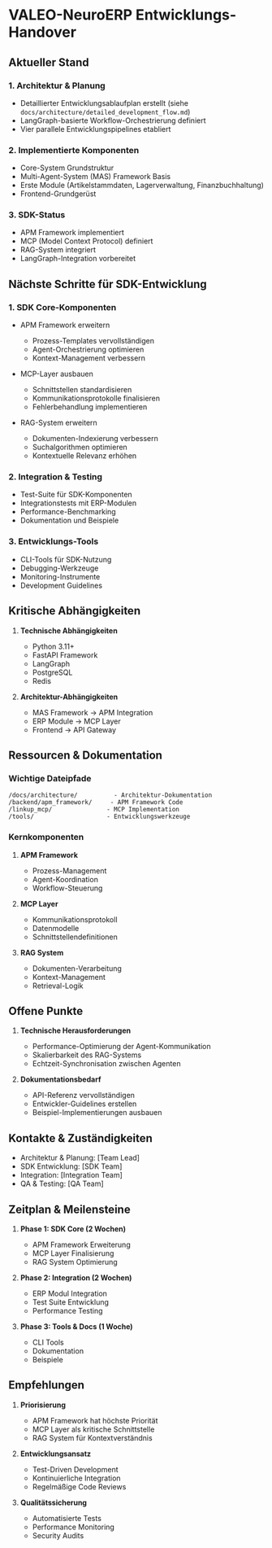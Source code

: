 # VALEO-NeuroERP Entwicklungs-Handover

## Aktueller Stand

### 1. Architektur & Planung
- Detaillierter Entwicklungsablaufplan erstellt (siehe `docs/architecture/detailed_development_flow.md`)
- LangGraph-basierte Workflow-Orchestrierung definiert
- Vier parallele Entwicklungspipelines etabliert

### 2. Implementierte Komponenten
- Core-System Grundstruktur
- Multi-Agent-System (MAS) Framework Basis
- Erste Module (Artikelstammdaten, Lagerverwaltung, Finanzbuchhaltung)
- Frontend-Grundgerüst

### 3. SDK-Status
- APM Framework implementiert
- MCP (Model Context Protocol) definiert
- RAG-System integriert
- LangGraph-Integration vorbereitet

## Nächste Schritte für SDK-Entwicklung

### 1. SDK Core-Komponenten
- APM Framework erweitern
  - Prozess-Templates vervollständigen
  - Agent-Orchestrierung optimieren
  - Kontext-Management verbessern

- MCP-Layer ausbauen
  - Schnittstellen standardisieren
  - Kommunikationsprotokolle finalisieren
  - Fehlerbehandlung implementieren

- RAG-System erweitern
  - Dokumenten-Indexierung verbessern
  - Suchalgorithmen optimieren
  - Kontextuelle Relevanz erhöhen

### 2. Integration & Testing
- Test-Suite für SDK-Komponenten
- Integrationstests mit ERP-Modulen
- Performance-Benchmarking
- Dokumentation und Beispiele

### 3. Entwicklungs-Tools
- CLI-Tools für SDK-Nutzung
- Debugging-Werkzeuge
- Monitoring-Instrumente
- Development Guidelines

## Kritische Abhängigkeiten

1. **Technische Abhängigkeiten**
   - Python 3.11+
   - FastAPI Framework
   - LangGraph
   - PostgreSQL
   - Redis

2. **Architektur-Abhängigkeiten**
   - MAS Framework → APM Integration
   - ERP Module → MCP Layer
   - Frontend → API Gateway

## Ressourcen & Dokumentation

### Wichtige Dateipfade
```
/docs/architecture/          - Architektur-Dokumentation
/backend/apm_framework/     - APM Framework Code
/linkup_mcp/               - MCP Implementation
/tools/                    - Entwicklungswerkzeuge
```

### Kernkomponenten
1. **APM Framework**
   - Prozess-Management
   - Agent-Koordination
   - Workflow-Steuerung

2. **MCP Layer**
   - Kommunikationsprotokoll
   - Datenmodelle
   - Schnittstellendefinitionen

3. **RAG System**
   - Dokumenten-Verarbeitung
   - Kontext-Management
   - Retrieval-Logik

## Offene Punkte

1. **Technische Herausforderungen**
   - Performance-Optimierung der Agent-Kommunikation
   - Skalierbarkeit des RAG-Systems
   - Echtzeit-Synchronisation zwischen Agenten

2. **Dokumentationsbedarf**
   - API-Referenz vervollständigen
   - Entwickler-Guidelines erstellen
   - Beispiel-Implementierungen ausbauen

## Kontakte & Zuständigkeiten

- Architektur & Planung: [Team Lead]
- SDK Entwicklung: [SDK Team]
- Integration: [Integration Team]
- QA & Testing: [QA Team]

## Zeitplan & Meilensteine

1. **Phase 1: SDK Core (2 Wochen)**
   - APM Framework Erweiterung
   - MCP Layer Finalisierung
   - RAG System Optimierung

2. **Phase 2: Integration (2 Wochen)**
   - ERP Modul Integration
   - Test Suite Entwicklung
   - Performance Testing

3. **Phase 3: Tools & Docs (1 Woche)**
   - CLI Tools
   - Dokumentation
   - Beispiele

## Empfehlungen

1. **Priorisierung**
   - APM Framework hat höchste Priorität
   - MCP Layer als kritische Schnittstelle
   - RAG System für Kontextverständnis

2. **Entwicklungsansatz**
   - Test-Driven Development
   - Kontinuierliche Integration
   - Regelmäßige Code Reviews

3. **Qualitätssicherung**
   - Automatisierte Tests
   - Performance Monitoring
   - Security Audits 